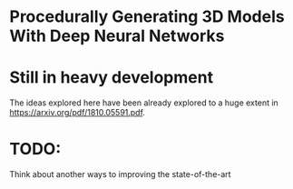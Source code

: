 # Procedurally Generating 3D Models With Deep Neural Networks
# Still in heavy development
The ideas explored here have been already explored to a huge extent in https://arxiv.org/pdf/1810.05591.pdf.
# TODO:
Think about another ways to improving the state-of-the-art


